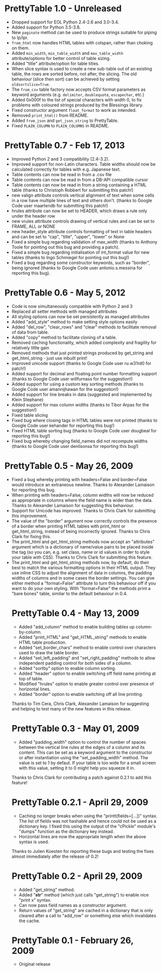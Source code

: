 # PrettyTable 1.0 - Unreleased

* Dropped support for EOL Python 2.4-2.6 and 3.0-3.4.
* Added support for Python 3.5-3.8.
* New `paginate` method can be used to produce strings suitable
  for piping to lp/lpr.
* `from_html` now handles HTML tables with colspan, rather than
  choking on them.
* Added `min_width`, `min_table_width` and `max_table_width`
  attribute/options for better control of table sizing.
* Added "title" attribute/option for table titles.
* When slice syntax is used to create a new sub-table out of an
  existing table, the rows are sorted before, not after, the slicing.
  The old behaviour (slice then sort) can be achieved by setting
  `oldsortslice=True`.
* The `from_csv` table factory now accepts CSV format parameters as
  keyword arguments (e.g. `delimiter`, `doublequote`, `escapechar`, etc.)
* Added 0x000f to the list of special characters with width 0, to fix
  problems with coloured strings produced by the Blessings library.
* Fixed constructor argument `float_format` to work as intended.
* Removed `print_html()` from README.
* Added `from_json` and `get_json_string` to PrettyTable.
* Fixed `PLAIN_COLUMN` to `PLAIN_COLUMNS` in README.

# PrettyTable 0.7 - Feb 17, 2013

* Improved Python 2 and 3 compatibility (2.4-3.2).
* Improved support for non-Latin characters.  Table widths should
  now be calculated correctly for tables with e.g. Japanese text.
* Table contents can now be read in from a .csv file
* Table contents can now be read in from a DB-API compatible cursor
* Table contents can now be read in from a string containing a
  HTML table (thanks to Christoph Robbert for submitting this patch!)
* new valign attribute controls vertical alignment of text when
  some cells in a row have multiple lines of text and others don't.
  (thanks to Google Code user maartendb for submitting this patch!)
* hrules attribute can now be set to HEADER, which draws a rule only
  under the header row
* new vrules attribute controls drawing of vertical rules and can
  be set to FRAME, ALL or NONE
* new header_style attribute controls formatting of text in table
  headers and can be set to "cap", "title", "upper", "lower" or None
* Fixed a simple bug regarding validation of max_width (thanks to
  Anthony Toole for pointing out this bug and providing a patch).
* Fixed a simple bug regarding initialisation of int_format value
  for new tables (thanks to Ingo Schmiegel for pointing out this
  bug!)
* Fixed a bug regarding some constructor keywords, such as "border",
  being ignored (thanks to Google Code user antonio.s.messina for
  reporting this bug).

# PrettyTable 0.6 - May 5, 2012

* Code is now simultaneously compatible with Python 2 and 3
* Replaced all setter methods with managed attributes
* All styling options can now be set persistently as managed attributes
* Added "add_style" method to make setting style options easily
* Added "del_row", "clear_rows" and "clear" methods to facilitate
  removal of data from table.
* Added "copy" method to facilitate cloning of a table.
* Removed caching functionality, which added complexity and fragility
  for relatively little gain
* Removed methods that just printed strings produced by get_string and
  get_html_string - just use inbuilt print!
* Improved unicode support (thanks to Google Code user ru.w31rd0 for
  patch!)
* Added support for decimal and floating point number formatting
  support (thanks to Google Code user willfurnass for the suggestion!)
* Added support for using a custom key sorting methods (thanks to
  Google Code user amannijhawan for the suggestion!)
* Added support for line breaks in data (suggested and implemented by
  Klein Stephane)
* Added support for max column widths (thanks to Tibor Arpas for the
  suggestion!)
* Fixed table slicing
* Fixed bug where closing <tr/> tags in HTML tables were not printed
  (thanks to Google Code user kehander for reporting this bug!)
* Fixed HTML table sorting bug (thanks to Google Code user dougbeal
  for reporting this bug!)
* Fixed bug whereby changing field_names did not recompute widths
  (thanks to Google Code user denilsonsa for reporting this bug!)

# PrettyTable 0.5 - May 26, 2009

* Fixed a bug whereby printing with headers=False and border=False 
  would introduce an extraneous newline. Thanks to Alexander Lamaison 
  for reporting this bug. 
* When printing with headers=False, column widths will now be reduced 
  as appropriate in columns where the field name is wider than the 
  data. Thanks to Alexander Lamaison for suggesting this behaviour. 
* Support for Unicode has improved. Thanks to Chris Clark for 
  submitting this improvement. 
* The value of the "border" argument now correctly controls the 
  presence of a border when printing HTML tables with print_html or 
  get_html_string, instead of being incorrectly ignored. Thanks to 
  Chris Clark for fixing this. 
* The print_html and get_html_string methods now accept an 
  "attributes" argument which is a dictionary of name/value pairs to be 
  placed inside the <table> tag (so you can, e.g. set class, name or id 
  values in order to style your table with CSS). Thanks to Chris Clark 
  for submitting this feature. 
* The print_html and get_html_string methods now, by default, do their 
  best to match the various formatting options in their HTML output. 
  They use inline CSS to adjust the alignment of data in columns, the 
  padding widths of columns and in some cases the border settings. You 
  can give either method a "format=False" attribute to turn this 
  behaviour off if you want to do your own styling. With "format=False" 
  the methods print a "bare bones" table, similar to the default 
  behaviour in 0.4.

# PrettyTable 0.4 - May 13, 2009

* Added "add_column" method to enable building tables up column-by-column.
* Added "print_HTML" and "get_HTML_string" methods to enable HTML table
  production.
* Added "set_border_chars" method to enable control over characters used to
  draw the table border.
* Added "set_left_padding" and "set_right_padding" methods to allow
  independent padding control for both sides of a column.
* Added "sortby" option to enable column sorting.
* Added "header" option to enable switching off field name printing at top of
  table.
* Modified "hrules" option to enable greater control over presence of
  horizontal lines.
* Added "border" option to enable switching off all line printing.

Thanks to Tim Cera, Chris Clark, Alexander Lamaison for suggesting and helping
to test many of the new features in this release.

# PrettyTable 0.3 - May 01, 2009

* Added "padding_width" option to control the number of spaces between the
  vertical line rules at the edges of a column and its content.  This can be
  set as a keyword argument to the constructor or after instantiation using
  the "set_padding_width" method.  The value is set to 1 by defaut.  If your
  table is too wide for a small screen with this value, setting it to 0 might
  help you squeeze it in.

Thanks to Chris Clark for contributing a patch against 0.2.1 to add this
feature!

# PrettyTable 0.2.1 - April 29, 2009

* Caching no longer breaks when using the "printt(fields=[...])" syntax.  The
  list of fields was not hashable and hence could not be used as a dictionary
  key.  I fixed this using the output of the "cPickle" module's "dumps"
  function as the dictionary key instead.
* Horizontal lines are now the appropriate length when the above syntax is
  used.

Thanks to Julien Koesten for reporting these bugs and testing the fixes almost
immediately after the release of 0.2!

# PrettyTable 0.2 - April 29, 2009

* Added "get_string" method.
* Added "__str__" method (which just calls "get_string") to enable nice
 "print x" syntax. 
* Can now pass field names as a constructor argument.
* Return values of "get_string" are cached in a dictionary that is only
  cleared after a call to "add_row" or something else which invalidates the
  cache.

# PrettyTable 0.1 - February 26, 2009

* Original release
